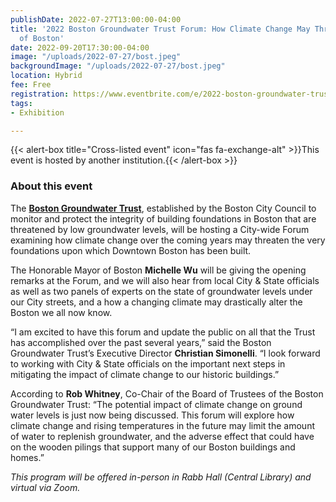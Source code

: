```yaml
---
publishDate: 2022-07-27T13:00:00-04:00
title: '2022 Boston Groundwater Trust Forum: How Climate Change May Threaten the Foundations
  of Boston'
date: 2022-09-20T17:30:00-04:00
image: "/uploads/2022-07-27/bost.jpeg"
backgroundImage: "/uploads/2022-07-27/bost.jpeg"
location: Hybrid
fee: Free
registration: https://www.eventbrite.com/e/2022-boston-groundwater-trust-forum-tickets-385874770827
tags:
- Exhibition

---
```

{{< alert-box title="Cross-listed event" icon="fas fa-exchange-alt" >}}This event is hosted by another institution.{{< /alert-box >}}

### About this event

The [**Boston Groundwater Trust**](https://www.bostongroundwater.org/), established by the Boston City Council to monitor and protect the integrity of building foundations in Boston that are threatened by low groundwater levels, will be hosting a City-wide Forum examining how climate change over the coming years may threaten the very foundations upon which Downtown Boston has been built.

The Honorable Mayor of Boston **Michelle Wu** will be giving the opening remarks at the Forum, and we will also hear from local City & State officials as well as two panels of experts on the state of groundwater levels under our City streets, and a how a changing climate may drastically alter the Boston we all now know.

“I am excited to have this forum and update the public on all that the Trust has accomplished over the past several years,” said the Boston Groundwater Trust’s Executive Director **Christian Simonelli**. “I look forward to working with City & State officials on the important next steps in mitigating the impact of climate change to our historic buildings.”

According to **Rob Whitney**, Co-Chair of the Board of Trustees of the Boston Groundwater Trust: “The potential impact of climate change on ground water levels is just now being discussed. This forum will explore how climate change and rising temperatures in the future may limit the amount of water to replenish groundwater, and the adverse effect that could have on the wooden pilings that support many of our Boston buildings and homes.”

_This program will be offered in-person in Rabb Hall (Central Library) and virtual via Zoom._ 